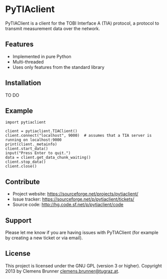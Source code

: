 PyTIAclient
===========

PyTIAClient is a client for the TOBI Interface A (TIA) protocol, a protocol to transmit measurement data over the network.

Features
--------

- Implemented in pure Python
- Multi-threaded
- Uses only features from the standard library

Installation
------------

TO DO

Example
-------

    import pytiaclient

    client = pytiaclient.TIAClient()
    client.connect("localhost", 9000)  # assumes that a TIA server is running on localhost:9000
    print(client._metainfo)
    client.start_data()
    input("Press Enter to quit.")
    data = client.get_data_chunk_waiting()
    client.stop_data()
    client.close()

Contribute
----------

- Project website: https://sourceforge.net/projects/pytiaclient/
- Issue tracker: https://sourceforge.net/p/pytiaclient/tickets/
- Source code: http://hg.code.sf.net/p/pytiaclient/code

Support
-------

Please let me know if you are having issues with PyTIAClient (for example by creating a new ticket or via email).

License
-------

This project is licensed under the GNU GPL (version 3 or higher). Copyright 2013 by Clemens Brunner <clemens.brunner@tugraz.at>.